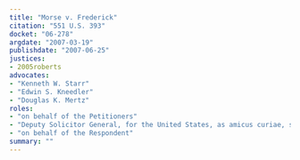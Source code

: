 ```yaml
---
title: "Morse v. Frederick"
citation: "551 U.S. 393"
docket: "06-278"
argdate: "2007-03-19"
publishdate: "2007-06-25"
justices:
- 2005roberts
advocates:
- "Kenneth W. Starr"
- "Edwin S. Kneedler"
- "Douglas K. Mertz"
roles:
- "on behalf of the Petitioners"
- "Deputy Solicitor General, for the United States, as amicus curiae, supporting the Petitioners"
- "on behalf of the Respondent"
summary: ""
---
```


